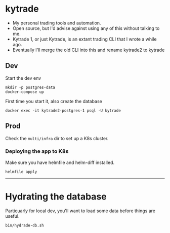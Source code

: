 # kytrade

- My personal trading tools and automation.
- Open source, but I'd advise against using any of this without talking to me.
- Kytrade 1, or just Kytrade, is an extant trading CLI that I wrote a while ago.
- Eventually I'll merge the old CLI into this and rename kytrade2 to kytrade


## Dev

Start the dev env
```
mkdir -p postgres-data
docker-compose up
```

First time you start it, also create the database
```
docker exec -it kytrade2-postgres-1 psql -U kytrade
```

## Prod

Check the `multi/infra` dir to set up a K8s cluster.

### Deploying the app to K8s

Make sure you have helmfile and helm-diff installed.

```
helmfile apply
```


---

# Hydrating the database

Particuarly for local dev, you'll want to load some data before things are useful.

```
bin/hydrade-db.sh
```

